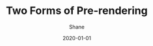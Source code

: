---
title: "Two Forms of Pre-rendering"
author: "Shane"
date: "2020-01-01"
content: 'Next.js has two forms of pre-rendering: **Static Generation** and **Server-side Rendering**. The difference is in **when** it generates the HTML for a page.  - **Static Generation** is the pre-rendering method that generates the HTML at **build time**. The pre-rendered HTML is then _reused_ on each request. - **Server-side Rendering** is the pre-rendering method that generates the HTML on **each request**.  Importantly, Next.js lets you **choose** which pre-rendering form to use for each page. You can create a "hybrid" Next.js app by using Static Generation for most pages and using Server-side Rendering for others.'
---